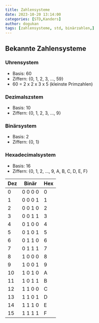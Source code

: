 ```yaml
---
title: Zahlensysteme
date: 2023-10-20 13:14:00
categories: [STD,Kanders]
author: dogukan
tags: [zahlensysteme, std, binärzahlen,]
---
```


## Bekannte Zahlensysteme

### Uhrensystem
- Basis: 60
- Ziffern: {0, 1, 2, 3, ..., 59}
- 60 = 2 x 2 x 3 x 5 (kleinste Primzahlen)
### Dezimalszstem
- Basis: 10
- Ziffern: {0, 1, 2, 3, ..., 9}
### Binärsystem
- Basis: 2
- Ziffern: {0, 1}
### Hexadecimalsystem
- Basis: 16
- Ziffern: {0, 1, 2, ..., 9, A, B, C, D, E, F}

| Dez | Binär   | Hex |
| --- | ------- | --- |
| 0   | 0 0 0 0 | 0   |
| 1   | 0 0 0 1 | 1   |
| 2   | 0 0 1 0 | 2   |
| 3   | 0 0 1 1 | 3   |
| 4   | 0 1 0 0 | 4   |
| 5   | 0 1 0 1 | 5   |
| 6   | 0 1 1 0 | 6   |
| 7   | 0 1 1 1 | 7   |
| 8   | 1 0 0 0 | 8   |
| 9   | 1 0 0 1 | 9   |
| 10  | 1 0 1 0 | A   |
| 11  | 1 0 1 1 | B   |
| 12  | 1 1 0 0 | C   |
| 13  | 1 1 0 1 | D   |
| 14  | 1 1 1 0 | E   |
| 15  | 1 1 1 1 | F   |
